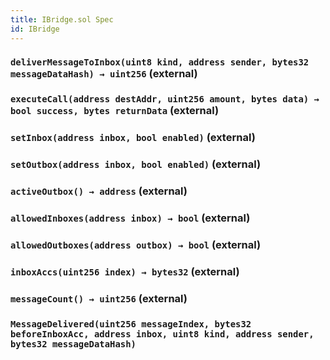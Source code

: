 ```yaml
---
title: IBridge.sol Spec
id: IBridge
---
```


### `deliverMessageToInbox(uint8 kind, address sender, bytes32 messageDataHash) → uint256` (external)

### `executeCall(address destAddr, uint256 amount, bytes data) → bool success, bytes returnData` (external)

### `setInbox(address inbox, bool enabled)` (external)

### `setOutbox(address inbox, bool enabled)` (external)

### `activeOutbox() → address` (external)

### `allowedInboxes(address inbox) → bool` (external)

### `allowedOutboxes(address outbox) → bool` (external)

### `inboxAccs(uint256 index) → bytes32` (external)

### `messageCount() → uint256` (external)

### `MessageDelivered(uint256 messageIndex, bytes32 beforeInboxAcc, address inbox, uint8 kind, address sender, bytes32 messageDataHash)`
